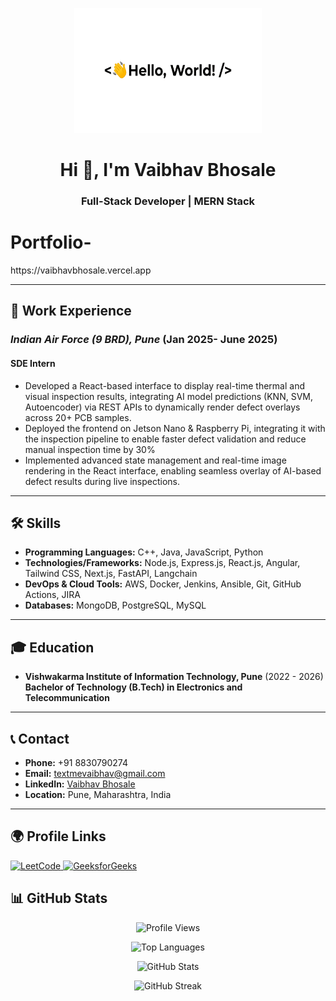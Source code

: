 <p align="center">
  <img src="https://raw.githubusercontent.com/umittengiz/cdn/main/uploads/greetings.gif" alt="MasterHead" width="300" height="200"/>
</p>

<h1 align="center">Hi 👋, I'm Vaibhav Bhosale</h1>
<h3 align="center">Full-Stack Developer | MERN Stack </h3>

<h1>Portfolio-</h1> <p>https://vaibhavbhosale.vercel.app</p>

---

## 🚀 Work Experience  

### *Indian Air Force (9 BRD), Pune* (Jan 2025- June 2025)  
#### **SDE Intern**  
-  Developed a React-based interface to display real-time thermal and visual inspection results, integrating AI model
 predictions (KNN, SVM, Autoencoder) via REST APIs to dynamically render defect overlays across 20+ PCB
 samples.
-  Deployed the frontend on Jetson Nano & Raspberry Pi, integrating it with the inspection pipeline to enable faster
 defect validation and reduce manual inspection time by 30%
-  Implemented advanced state management and real-time image rendering in the React interface, enabling seamless
 overlay of AI-based defect results during live inspections.

---

## 🛠 Skills

* **Programming Languages:** C++, Java, JavaScript, Python
* **Technologies/Frameworks:** Node.js, Express.js, React.js, Angular, Tailwind CSS, Next.js, FastAPI, Langchain
* **DevOps & Cloud Tools:** AWS, Docker, Jenkins, Ansible, Git, GitHub Actions, JIRA
* **Databases:** MongoDB, PostgreSQL, MySQL
---

## 🎓 Education  
- **Vishwakarma Institute of Information Technology, Pune** (2022 - 2026)  
  **Bachelor of Technology (B.Tech) in Electronics and Telecommunication**  

---

## 📞 Contact  
- **Phone:** +91 8830790274  
- **Email:** [textmevaibhav@gmail.com](mailto:textmevaibhav@gmail.com)  
- **LinkedIn:** [Vaibhav Bhosale](https://www.linkedin.com/in/vaibhav-bhosale-0a2b13259/)  
- **Location:** Pune, Maharashtra, India  

---


## 🌍 Profile Links
  <a href="https://leetcode.com/u/vaibhav_bhosale_/" target="_blank">
    <img src="https://upload.wikimedia.org/wikipedia/commons/1/19/LeetCode_logo_black.png" alt="LeetCode" height="30" width="40"/>
  </a>
  <a href="https://www.geeksforgeeks.org/user/vaibhavbhosale/" target="_blank">
    <img src="https://upload.wikimedia.org/wikipedia/commons/4/43/GeeksforGeeks.svg" alt="GeeksforGeeks" height="30" width="40"/>
  </a>
</p>


## 📊 GitHub Stats  

<p align="center">
  <img src="https://komarev.com/ghpvc/?username=vaibhav-bhosale1&label=Profile%20views&color=0e75b6&style=flat" alt="Profile Views" />
</p>

<p align="center">
  <img src="https://github-readme-stats.vercel.app/api/top-langs?username=vaibhav-bhosale1&show_icons=true&locale=en&layout=compact" alt="Top Languages" />
</p>

<p align="center">
  <img src="https://github-readme-stats.vercel.app/api?username=vaibhav-bhosale1&show_icons=true&locale=en" alt="GitHub Stats" />
</p>

<p align="center">
  <img src="https://github-readme-streak-stats.herokuapp.com/?user=vaibhav-bhosale1&" alt="GitHub Streak" />
</p>

